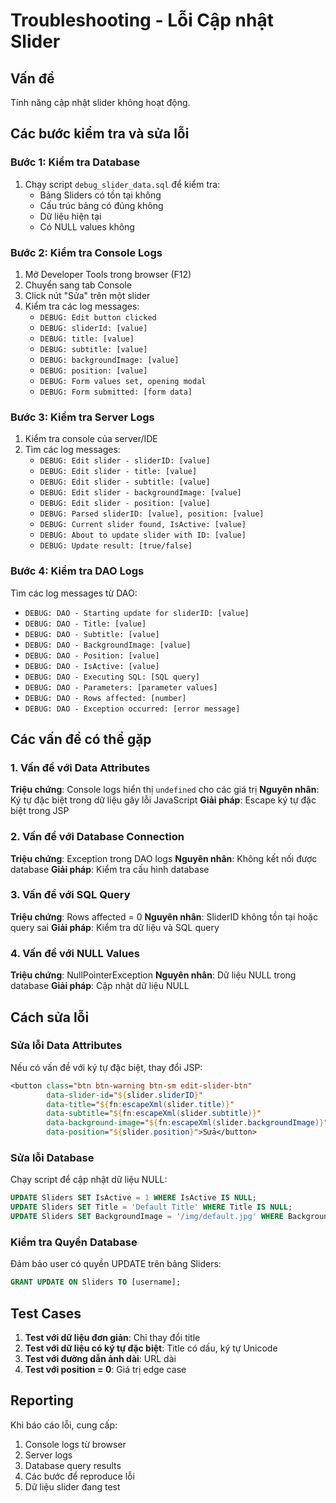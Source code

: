 # Troubleshooting - Lỗi Cập nhật Slider

## Vấn đề
Tính năng cập nhật slider không hoạt động.

## Các bước kiểm tra và sửa lỗi

### Bước 1: Kiểm tra Database
1. Chạy script `debug_slider_data.sql` để kiểm tra:
   - Bảng Sliders có tồn tại không
   - Cấu trúc bảng có đúng không
   - Dữ liệu hiện tại
   - Có NULL values không

### Bước 2: Kiểm tra Console Logs
1. Mở Developer Tools trong browser (F12)
2. Chuyển sang tab Console
3. Click nút "Sửa" trên một slider
4. Kiểm tra các log messages:
   - `DEBUG: Edit button clicked`
   - `DEBUG: sliderId: [value]`
   - `DEBUG: title: [value]`
   - `DEBUG: subtitle: [value]`
   - `DEBUG: backgroundImage: [value]`
   - `DEBUG: position: [value]`
   - `DEBUG: Form values set, opening modal`
   - `DEBUG: Form submitted: [form data]`

### Bước 3: Kiểm tra Server Logs
1. Kiểm tra console của server/IDE
2. Tìm các log messages:
   - `DEBUG: Edit slider - sliderID: [value]`
   - `DEBUG: Edit slider - title: [value]`
   - `DEBUG: Edit slider - subtitle: [value]`
   - `DEBUG: Edit slider - backgroundImage: [value]`
   - `DEBUG: Edit slider - position: [value]`
   - `DEBUG: Parsed sliderID: [value], position: [value]`
   - `DEBUG: Current slider found, IsActive: [value]`
   - `DEBUG: About to update slider with ID: [value]`
   - `DEBUG: Update result: [true/false]`

### Bước 4: Kiểm tra DAO Logs
Tìm các log messages từ DAO:
- `DEBUG: DAO - Starting update for sliderID: [value]`
- `DEBUG: DAO - Title: [value]`
- `DEBUG: DAO - Subtitle: [value]`
- `DEBUG: DAO - BackgroundImage: [value]`
- `DEBUG: DAO - Position: [value]`
- `DEBUG: DAO - IsActive: [value]`
- `DEBUG: DAO - Executing SQL: [SQL query]`
- `DEBUG: DAO - Parameters: [parameter values]`
- `DEBUG: DAO - Rows affected: [number]`
- `DEBUG: DAO - Exception occurred: [error message]`

## Các vấn đề có thể gặp

### 1. Vấn đề với Data Attributes
**Triệu chứng**: Console logs hiển thị `undefined` cho các giá trị
**Nguyên nhân**: Ký tự đặc biệt trong dữ liệu gây lỗi JavaScript
**Giải pháp**: Escape ký tự đặc biệt trong JSP

### 2. Vấn đề với Database Connection
**Triệu chứng**: Exception trong DAO logs
**Nguyên nhân**: Không kết nối được database
**Giải pháp**: Kiểm tra cấu hình database

### 3. Vấn đề với SQL Query
**Triệu chứng**: Rows affected = 0
**Nguyên nhân**: SliderID không tồn tại hoặc query sai
**Giải pháp**: Kiểm tra dữ liệu và SQL query

### 4. Vấn đề với NULL Values
**Triệu chứng**: NullPointerException
**Nguyên nhân**: Dữ liệu NULL trong database
**Giải pháp**: Cập nhật dữ liệu NULL

## Cách sửa lỗi

### Sửa lỗi Data Attributes
Nếu có vấn đề với ký tự đặc biệt, thay đổi JSP:
```jsp
<button class="btn btn-warning btn-sm edit-slider-btn" 
        data-slider-id="${slider.sliderID}" 
        data-title="${fn:escapeXml(slider.title)}" 
        data-subtitle="${fn:escapeXml(slider.subtitle)}"
        data-background-image="${fn:escapeXml(slider.backgroundImage)}"
        data-position="${slider.position}">Sửa</button>
```

### Sửa lỗi Database
Chạy script để cập nhật dữ liệu NULL:
```sql
UPDATE Sliders SET IsActive = 1 WHERE IsActive IS NULL;
UPDATE Sliders SET Title = 'Default Title' WHERE Title IS NULL;
UPDATE Sliders SET BackgroundImage = '/img/default.jpg' WHERE BackgroundImage IS NULL;
```

### Kiểm tra Quyền Database
Đảm bảo user có quyền UPDATE trên bảng Sliders:
```sql
GRANT UPDATE ON Sliders TO [username];
```

## Test Cases
1. **Test với dữ liệu đơn giản**: Chỉ thay đổi title
2. **Test với dữ liệu có ký tự đặc biệt**: Title có dấu, ký tự Unicode
3. **Test với đường dẫn ảnh dài**: URL dài
4. **Test với position = 0**: Giá trị edge case

## Reporting
Khi báo cáo lỗi, cung cấp:
1. Console logs từ browser
2. Server logs
3. Database query results
4. Các bước để reproduce lỗi
5. Dữ liệu slider đang test 